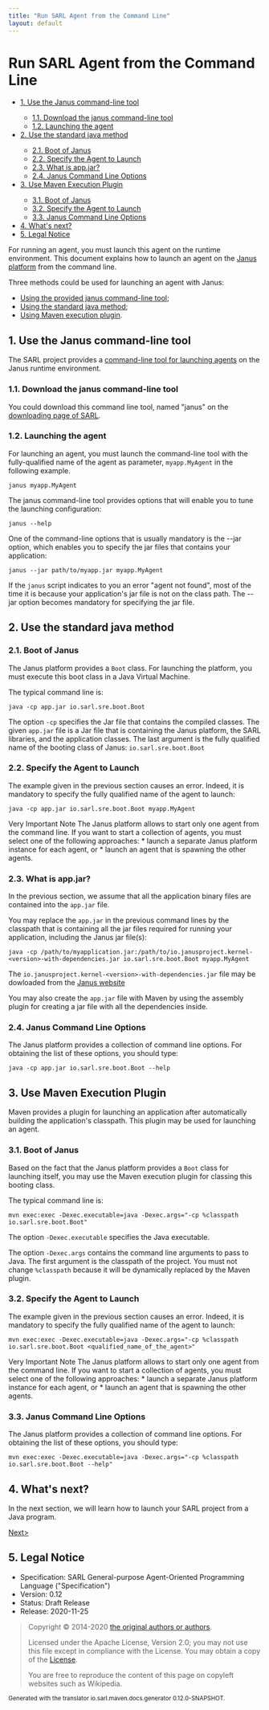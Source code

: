 ```yaml
---
title: "Run SARL Agent from the Command Line"
layout: default
---
```


# Run SARL Agent from the Command Line


<ul class="page_outline" id="page_outline">

<li><a href="#1-use-the-janus-command-line-tool">1. Use the Janus command-line tool</a></li>
<ul>
  <li><a href="#11-download-the-janus-command-line-tool">1.1. Download the janus command-line tool</a></li>
  <li><a href="#12-launching-the-agent">1.2. Launching the agent</a></li>
</ul>
<li><a href="#2-use-the-standard-java-method">2. Use the standard java method</a></li>
<ul>
  <li><a href="#21-boot-of-janus">2.1. Boot of Janus</a></li>
  <li><a href="#22-specify-the-agent-to-launch">2.2. Specify the Agent to Launch</a></li>
  <li><a href="#23-what-is-app-jar">2.3. What is app.jar?</a></li>
  <li><a href="#24-janus-command-line-options">2.4. Janus Command Line Options</a></li>
</ul>
<li><a href="#3-use-maven-execution-plugin">3. Use Maven Execution Plugin</a></li>
<ul>
  <li><a href="#31-boot-of-janus">3.1. Boot of Janus</a></li>
  <li><a href="#32-specify-the-agent-to-launch">3.2. Specify the Agent to Launch</a></li>
  <li><a href="#33-janus-command-line-options">3.3. Janus Command Line Options</a></li>
</ul>
<li><a href="#4-what-s-next">4. What's next?</a></li>
<li><a href="#5-legal-notice">5. Legal Notice</a></li>

</ul>


For running an agent, you must launch this agent on the runtime environment.
This document explains how to launch an agent on the
[Janus platform](http://www.janusproject.io) from the command line.

Three methods could be used for launching an agent with Janus:

* [Using the provided janus command-line tool](#1-use-the-janus-command-line-tool);
* [Using the standard java method](#2-use-the-standard-java-method);
* [Using Maven execution plugin](#3-use-maven-execution-plugin).



## 1. Use the Janus command-line tool

The SARL project provides a [command-line tool for launching agents](../tools/Janus.html) on the Janus runtime environment.


### 1.1. Download the janus command-line tool

You could download this command line tool, named "janus" on the [downloading page of SARL](http://www.sarl.io/download/index.html).

### 1.2. Launching the agent

For launching an agent, you must launch the command-line tool with the fully-qualified
name of the agent as parameter, `myapp.MyAgent` in the following example.


```text
janus myapp.MyAgent
```


The janus command-line tool provides options that will enable you to tune the launching configuration:

```text
janus --help
```


One of the command-line options that is usually mandatory is the --jar option, which enables you to specify the jar files that contains your application:

```text
janus --jar path/to/myapp.jar myapp.MyAgent
```


If the `janus` script indicates to you an error "agent not found", most of the time it is because your application's jar file is not on the class path.
The --jar option becomes mandatory for specifying the jar file.


## 2. Use the standard java method

### 2.1. Boot of Janus

The Janus platform provides a `Boot` class. For launching the platform, you must execute this
boot class in a Java Virtual Machine.

The typical command line is:

```text
java -cp app.jar io.sarl.sre.boot.Boot
```



The option `-cp` specifies the Jar file that contains
the compiled classes. The given `app.jar` file is a Jar file that is containing the Janus
platform, the SARL libraries, and the application classes.
The last argument is the fully qualified name of the booting class of Janus: `io.sarl.sre.boot.Boot`


### 2.2. Specify the Agent to Launch

The example given in the previous section causes an error. Indeed, it is mandatory to
specify the fully qualified name of the agent to launch:

```text
java -cp app.jar io.sarl.sre.boot.Boot myapp.MyAgent
```


<p markdown="1"><span class="label label-danger">Very Important Note</span> The Janus platform allows to start only one agent from the command line. If you want to start a collection of agents, you must select one of the following approaches:  * launch a separate Janus platform instance for each agent, or * launch an agent that is spawning the other agents.</p>


### 2.3. What is app.jar?

In the previous section, we assume that all the application binary files are
contained into the `app.jar` file.

You may replace the `app.jar` in the previous command lines by the classpath
that is containing all the jar files required for running your application, including
the Janus jar file(s):

```text
java -cp /path/to/myapplication.jar:/path/to/io.janusproject.kernel-<version>-with-dependencies.jar io.sarl.sre.boot.Boot myapp.MyAgent
```

The `io.janusproject.kernel-<version>-with-dependencies.jar` file may be dowloaded from the [Janus website](http://www.janusproject.io/)

You may also create the `app.jar` file with Maven by using the assembly plugin for creating a jar file with all the dependencies inside.


### 2.4. Janus Command Line Options

The Janus platform provides a collection of command line options.
For obtaining the list of these options, you should type:

```text
java -cp app.jar io.sarl.sre.boot.Boot --help
```


## 3. Use Maven Execution Plugin

Maven provides a plugin for launching an application after automatically building
the application's classpath. This plugin may be used for launching an agent.

### 3.1. Boot of Janus

Based on the fact that the Janus platform provides a `Boot` class for launching itself,
you may use the Maven execution plugin for classing this booting class.

The typical command line is:

```text
mvn exec:exec -Dexec.executable=java -Dexec.args="-cp %classpath io.sarl.sre.boot.Boot"
```



The option `-Dexec.executable` specifies the Java executable.

The option `-Dexec.args` contains the command line arguments to pass to Java.
The first argument is the classpath of the project. You must not change `%classpath` because it will be dynamically
replaced by the Maven plugin. 


### 3.2. Specify the Agent to Launch

The example given in the previous section causes an error.
Indeed, it is mandatory to specify the fully qualified name
of the agent to launch:

```text
mvn exec:exec -Dexec.executable=java -Dexec.args="-cp %classpath io.sarl.sre.boot.Boot <qualified_name_of_the_agent>"
```


<p markdown="1"><span class="label label-danger">Very Important Note</span> The Janus platform allows to start only one agent from the command line. If you want to start a collection of agents, you must select one of the following approaches:  * launch a separate Janus platform instance for each agent, or * launch an agent that is spawning the other agents.</p>


### 3.3. Janus Command Line Options

The Janus platform provides a collection of command line options.
For obtaining the list of these options, you should type:

```text
mvn exec:exec -Dexec.executable=java -Dexec.args="-cp %classpath io.sarl.sre.boot.Boot --help"
```



## 4. What's next?

In the next section, we will learn how to launch your SARL project from a Java program.

[Next>](./RunSARLAgentJava.html)


## 5. Legal Notice

* Specification: SARL General-purpose Agent-Oriented Programming Language ("Specification")
* Version: 0.12
* Status: Draft Release
* Release: 2020-11-25

> Copyright &copy; 2014-2020 [the original authors or authors](http://www.sarl.io/about/index.html).
>
> Licensed under the Apache License, Version 2.0;
> you may not use this file except in compliance with the License.
> You may obtain a copy of the [License](http://www.apache.org/licenses/LICENSE-2.0).
>
> You are free to reproduce the content of this page on copyleft websites such as Wikipedia.

<small>Generated with the translator io.sarl.maven.docs.generator 0.12.0-SNAPSHOT.</small>
